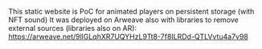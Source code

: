 This static website is PoC for animated players on persistent storage (with NFT sound) 
It was deployed on Arweave also with libraries to remove external sources (libraries also on AR): https://arweave.net/9llGLqhXR7UQYHzL9Tt8-7f8ILRDd-QTLVvtu4a7v98